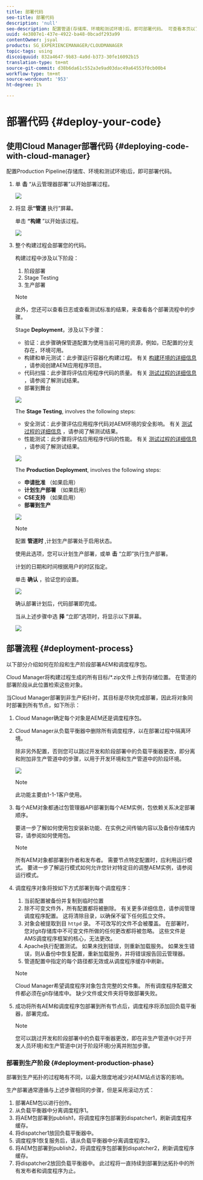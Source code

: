 ```yaml
---
title: 部署代码
seo-title: 部署代码
description: 'null'
seo-description: 配置管道(存储库、环境和测试环境)后，即可部署代码。 可查看本页以了解更多信息。
uuid: 4e3807e1-437e-4922-ba48-0bcadf293a99
contentOwner: jsyal
products: SG_EXPERIENCEMANAGER/CLOUDMANAGER
topic-tags: using
discoiquuid: 832a4647-9b83-4a9d-b373-30fe16092b15
translation-type: tm+mt
source-git-commit: d38b6da61c552a3e9ad03dac49a64553f0cb00b4
workflow-type: tm+mt
source-wordcount: '953'
ht-degree: 1%

---
```



# 部署代码 {#deploy-your-code}

## 使用Cloud Manager部署代码 {#deploying-code-with-cloud-manager}

配置Production Pipeline(存储库、环境和测试环境)后，即可部署代码。

1. 单 **击** “从云管理器部署”以开始部署过程。

   ![](assets/Deploy1.png)

1. 将显 **示“管道** 执行”屏幕。

   单击 **“构建** ”以开始该过程。

   ![](assets/Deploy2.png)

1. 整个构建过程会部署您的代码。

   构建过程中涉及以下阶段：

   1. 阶段部署
   1. Stage Testing
   1. 生产部署

   >[!NOTE]
   >
   >此外，您还可以查看日志或查看测试标准的结果，来查看各个部署流程中的步骤。

   Stage **Deployment**，涉及以下步骤：

   * 验证：此步骤确保管道配置为使用当前可用的资源，例如，已配置的分支存在，环境可用。
   * 构建和单元测试：此步骤运行容器化构建过程。 有关 [构建环境的详细信息](create-an-application-project.md) ，请参阅创建AEM应用程序项目。
   * 代码扫描：此步骤将评估应用程序代码的质量。 有关 [测试过程的详细信息](understand-your-test-results.md) ，请参阅了解测试结果。
   * 部署到舞台

   ![](assets/Stage_Deployment1.png)

   The **Stage Testing**, involves the following steps:

   * 安全测试：此步骤评估应用程序代码对AEM环境的安全影响。 有关 [测试过程的详细信息](understand-your-test-results.md) ，请参阅了解测试结果。
   * 性能测试：此步骤将评估应用程序代码的性能。 有关 [测试过程的详细信息](understand-your-test-results.md) ，请参阅了解测试结果。

   ![](assets/Stage_Testing1.png)

   The **Production Deployment**, involves the following steps:

   * **申请批准** （如果启用）
   * **计划生产部署** （如果启用）
   * **CSE支持** （如果启用）
   * **部署到生产**

   ![](assets/Prod_Deployment1.png)

   >[!NOTE]
   >
   >配置 **管道时** ,计划生产部署处于启用状态。
   >
   >
   >使用此选项，您可以计划生产部署，或单 **击** “立即”执行生产部署。
   >
   >
   >计划的日期和时间根据用户的时区指定。
   >
   >
   >单击 **确认** ，验证您的设置。

   ![](assets/Production_Deployment1.png)

   确认部署计划后，代码部署即完成。

   当从上述步骤中选 **择** “立即”选项时，将显示以下屏幕。

   ![](assets/Production_Deployment2.png)

## 部署流程 {#deployment-process}

以下部分介绍如何在阶段和生产阶段部署AEM和调度程序包。

Cloud Manager将构建过程生成的所有目标/*.zip文件上传到存储位置。  在管道的部署阶段从此位置检索这些对象。

当Cloud Manager部署到非生产拓扑时，其目标是尽快完成部署，因此将对象同时部署到所有节点，如下所示：

1. Cloud Manager确定每个对象是AEM还是调度程序包。
1. Cloud Manager从负载平衡器中删除所有调度程序，以在部署过程中隔离环境。

   除非另外配置，否则您可以跳过开发和阶段部署中的负载平衡器更改，即分离和附加非生产管道中的步骤，以用于开发环境和生产管道中的阶段环境。

   ![](assets/load_balancer.png)

   >[!NOTE]
   >
   >此功能主要由1-1-1客户使用。

1. 每个AEM对象都通过包管理器API部署到每个AEM实例，包依赖关系决定部署顺序。

   要进一步了解如何使用包安装新功能、在实例之间传输内容以及备份存储库内容，请参阅如何使用包。

   >[!NOTE]
   >
   >所有AEM对象都部署到作者和发布者。 需要节点特定配置时，应利用运行模式。 要进一步了解运行模式如何允许您针对特定目的调整AEM实例，请参阅运行模式。

1. 调度程序对象将按如下方式部署到每个调度程序：

   1. 当前配置被备份并复制到临时位置
   1. 除不可变文件外，所有配置都将被删除。 有关更多详细信息，请参阅管理调度程序配置。 这将清除目录，以确保不留下任何孤立文件。
   1. 对象会被提取到目 `httpd` 录。  不可改写的文件不会被覆盖。 在部署时，您对git存储库中不可变文件所做的任何更改都将被忽略。  这些文件是AMS调度程序框架的核心，无法更改。
   1. Apache执行配置测试。 如果未找到错误，则重新加载服务。 如果发生错误，则从备份中恢复配置，重新加载服务，并将错误报告回云管理器。
   1. 管道配置中指定的每个路径都无效或从调度程序缓存中刷新。

   >[!NOTE]
   >
   >Cloud Manager希望调度程序对象包含完整的文件集。  所有调度程序配置文件都必须在git存储库中。 缺少文件或文件夹将导致部署失败。

1. 成功将所有AEM和调度程序包部署到所有节点后，调度程序将添加回负载平衡器，部署完成。

   >[!NOTE]
   >
   >您可以跳过开发和阶段部署中的负载平衡器更改，即在非生产管道中(对于开发人员环境)和生产管道中(对于阶段环境)分离并附加步骤。

### 部署到生产阶段 {#deployment-production-phase}

部署到生产拓扑的过程略有不同，以最大限度地减少对AEM站点访客的影响。

生产部署通常遵循与上述步骤相同的步骤，但是采用滚动方式：

1. 部署AEM包以进行创作。
1. 从负载平衡器中分离调度程序1。
1. 将AEM包部署到publish1，将调度程序包部署到dispatcher1，刷新调度程序缓存。
1. 将dispatcher1放回负载平衡器中。
1. 调度程序1恢复服务后，请从负载平衡器中分离调度程序2。
1. 将AEM包部署到publish2，将调度程序包部署到dispatcher2，刷新调度程序缓存。
1. 将dispatcher2放回负载平衡器中。
此过程将一直持续到部署到达拓扑中的所有发布者和调度程序为止。


